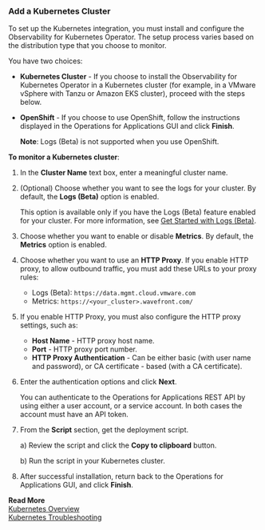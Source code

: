 ### Add a Kubernetes Cluster

To set up the Kubernetes integration, you must install and configure the Observability for Kubernetes Operator. The setup process varies based on the distribution type that you choose to monitor. 

You have two choices:

  * **Kubernetes Cluster** - If you choose to install the Observability for Kubernetes Operator in a Kubernetes cluster (for example, in a VMware vSphere with Tanzu or Amazon EKS cluster), proceed with the steps below.
   
  * **OpenShift** - If you choose to use OpenShift, follow the instructions displayed in the Operations for Applications GUI and click **Finish**.
          
    **Note**: Logs (Beta) is not supported when you use OpenShift.

**To monitor a Kubernetes cluster**:

1. In the **Cluster Name** text box, enter a meaningful cluster name.
1. (Optional) Choose whether you want to see the logs for your cluster. By default, the **Logs (Beta)** option is enabled.

    This option is available only if you have the Logs (Beta) feature enabled for your cluster. For more information, see [Get Started with Logs (Beta)](https://docs.wavefront.com/logging_overview.html).
    
1. Choose whether you want to enable or disable **Metrics**. By default, the **Metrics** option is enabled.
1. Choose whether you want to use an **HTTP Proxy**. If you enable HTTP proxy, to allow outbound traffic, you must add these URLs to your proxy rules:
   * Logs (Beta): `https://data.mgmt.cloud.vmware.com`
   * Metrics: `https://<your_cluster>.wavefront.com/`
   
1. If you enable HTTP Proxy, you must also configure the HTTP proxy settings, such as: 
     
   * **Host Name** - HTTP proxy host name.
   * **Port** - HTTP proxy port number.
   * **HTTP Proxy Authentication** - Can be either basic (with user name and password), or CA certificate - based (with a CA certificate).

1. Enter the authentication options and click **Next**.
   
   You can authenticate to the Operations for Applications REST API by using either a user account, or a service account. In both cases the account must have an API token.
   
1. From the **Script** section, get the deployment script. 
    
    a) Review the script and click the **Copy to clipboard** button.
    
    b) Run the script in your Kubernetes cluster.
    
1. After successful installation, return back to the Operations for Applications GUI, and click **Finish**.

**Read More**<br/>
[Kubernetes Overview](https://docs.wavefront.com/wavefront_kubernetes.html)<br/>
[Kubernetes Troubleshooting](https://docs.wavefront.com/kubernetes_troubleshooting.html)
